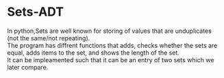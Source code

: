 # Sets-ADT

In python,Sets are well known for storing of values that are unduplicates (not the same/not repeating).<br />
The program has diffrent functions that adds, checks whether the sets are equal, adds items to the set, and shows the length of the set.<br />
It can be impleamented such that it can be an entry of two sets which we later compare.
